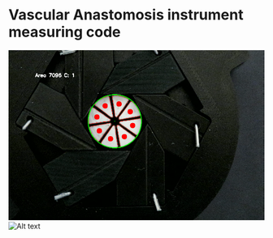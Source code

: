 # Vascular Anastomosis instrument measuring code

![Alt text](images/wheel.png?raw=true "Wheel of Time")
<br>
![Alt text](iris.gif?raw=true "Video")

